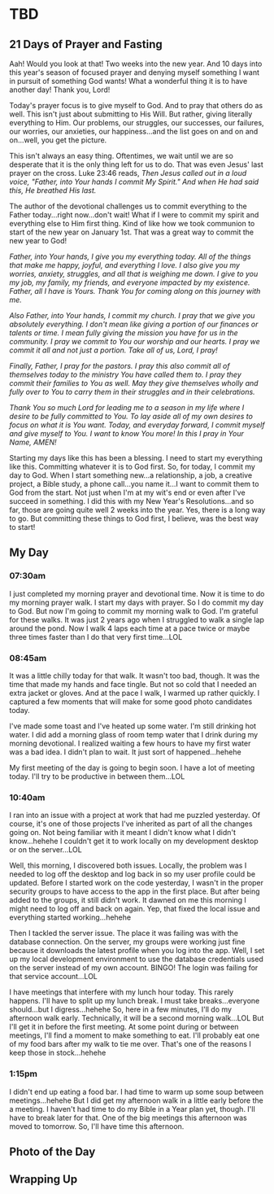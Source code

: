 # TBD

## 21 Days of Prayer and Fasting

Aah! Would you look at that! Two weeks into the new year. And 10 days into this year's season of focused prayer and denying myself something I want in pursuit of something God wants! What a wonderful thing it is to have another day! Thank you, Lord!

Today's prayer focus is to give myself to God. And to pray that others do as well. This isn't just about submitting to His Will. But rather, giving literally everything to Him. Our problems, our struggles, our successes, our failures, our worries, our anxieties, our happiness...and the list goes on and on and on...well, you get the picture.

This isn't always an easy thing. Oftentimes, we wait until we are so desperate that it is the only thing left for us to do. That was even Jesus' last prayer on the cross. Luke 23:46 reads, *Then Jesus called out in a loud voice, "Father, into Your hands I commit My Spirit." And when He had said this, He breathed His last.*

The author of the devotional challenges us to commit everything to the Father today...right now...don't wait! What if I were to commit my spirit and everything else to Him first thing. Kind of like how we took communion to start of the new year on January 1st. That was a great way to commit the new year to God!

*Father, into Your hands, I give you my everything today. All of the things that make me happy, joyful, and everything I love. I also give you my worries, anxiety, struggles, and all that is weighing me down. I give to you my job, my family, my friends, and everyone impacted by my existence. Father, all I have is Yours. Thank You for coming along on this journey with me.*

*Also Father, into Your hands, I commit my church. I pray that we give you absolutely everything. I don't mean like giving a portion of our finances or talents or time. I mean fully giving the mission you have for us in the community. I pray we commit to You our worship and our hearts. I pray we commit it all and not just a portion. Take all of us, Lord, I pray!*

*Finally, Father, I pray for the pastors. I pray this also commit all of themselves today to the ministry You have called them to. I pray they commit their families to You as well. May they give themselves wholly and fully over to You to carry them in their struggles and in their celebrations.*

*Thank You so much Lord for leading me to a season in my life where I desire to be fully committed to You. To lay aside all of my own desires to focus on what it is You want. Today, and everyday forward, I commit myself and give myself to You. I want to know You more! In this I pray in Your Name, AMEN!*

Starting my days like this has been a blessing. I need to start my everything like this. Committing whatever it is to God first. So, for today, I commit my day to God. When I start something new...a relationship, a job, a creative project, a Bible study, a phone call...you name it...I want to commit them to God from the start. Not just when I'm at my wit's end or even after I've succeed in something. I did this with my New Year's Resolutions...and so far, those are going quite well 2 weeks into the year. Yes, there is a long way to go. But committing these things to God first, I believe, was the best way to start!



## My Day

### 07:30am

I just completed my morning prayer and devotional time. Now it is time to do my morning prayer walk. I start my days with prayer. So I do commit my day to God. But now I'm going to commit my morning walk to God. I'm grateful for these walks. It was just 2 years ago when I struggled to walk a single lap around the pond. Now I walk 4 laps each time at a pace twice or maybe three times faster than I do that very first time...LOL

### 08:45am

It was a little chilly today for that walk. It wasn't too bad, though. It was the time that made my hands and face tingle. But not so cold that I needed an extra jacket or gloves. And at the pace I walk, I warmed up rather quickly. I captured a few moments that will make for some good photo candidates today.

I've made some toast and I've heated up some water. I'm still drinking hot water. I did add a morning glass of room temp water that I drink during my morning devotional. I realized waiting a few hours to have my first water was a bad idea. I didn't plan to wait. It just sort of happened...hehehe

My first meeting of the day is going to begin soon. I have a lot of meeting today. I'll try to be productive in between them...LOL

### 10:40am

I ran into an issue with a project at work that had me puzzled yesterday. Of course, it's one of those projects I've inherited as part of all the changes going on. Not being familiar with it meant I didn't know what I didn't know...hehehe I couldn't get it to work locally on my development desktop or on the server...LOL

Well, this morning, I discovered both issues. Locally, the problem was I needed to log off the desktop and log back in so my user profile could be updated. Before I started work on the code yesterday, I wasn't in the proper security groups to have access to the app in the first place. But after being added to the groups, it still didn't work. It dawned on me this morning I might need to log off and back on again. Yep, that fixed the local issue and everything started working...hehehe

Then I tackled the server issue. The place it was failing was with the database connection. On the server, my groups were working just fine because it downloads the latest profile when you log into the app. Well, I set up my local development environment to use the database credentials used on the server instead of my own account. BINGO! The login was failing for that service account...LOL

I have meetings that interfere with my lunch hour today. This rarely happens. I'll have to split up my lunch break. I must take breaks...everyone should...but I digress...hehehe So, here in a few minutes, I'll do my afternoon walk early. Technically, it will be a second morning walk...LOL But I'll get it in before the first meeting. At some point during or between meetings, I'll find a moment to make something to eat. I'll probably eat one of my food bars after my walk to tie me over. That's one of the reasons I keep those in stock...hehehe

### 1:15pm

I didn't end up eating a food bar. I had time to warm up some soup between meetings...hehehe But I did get my afternoon walk in a little early before the a meeting. I haven't had time to do my Bible in a Year plan yet, though. I'll have to break later for that. One of the big meetings this afternoon was moved to tomorrow. So, I'll have time this afternoon.



## Photo of the Day



## Wrapping Up

